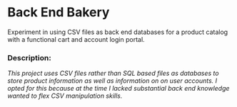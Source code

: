# Back End Bakery
Experiment in using CSV files as back end databases for a product catalog with a functional cart and account login portal.

### Description:
*This project uses CSV files rather than SQL based files as databases to store product information as well as
information on on user accounts.  I opted for this because at the time I lacked substantial back end knowledge wanted
to flex CSV manipulation skills.*




